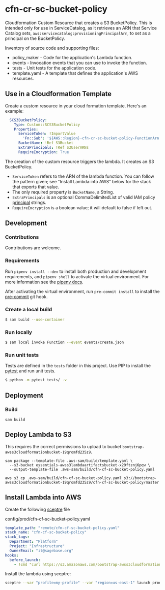 # cfn-cr-sc-bucket-policy

Cloudformation Custom Resource that creates a S3 BucketPolicy. This is intended
only for use in ServiceCatalog, as it retrieves an ARN that Service Catalog sets,
`aws:servicecatalog:provisioningPrincipalArn`, to set as a principal on the
BucketPolicy.

Inventory of source code and supporting files:

- policy_maker - Code for the application's Lambda function.
- events - Invocation events that you can use to invoke the function.
- tests - Unit tests for the application code.
- template.yaml - A template that defines the application's AWS resources.

## Use in a Cloudformation Template
Create a custom resource in your cloud formation template. Here's an example:
```yaml
  SCS3BucketPolicy:
    Type: Custom::SCS3BucketPolicy
    Properties:
      ServiceToken: !ImportValue
        'Fn::Sub': '${AWS::Region}-cfn-cr-sc-bucket-policy-FunctionArn'
      BucketName: !Ref S3Bucket
      ExtraPrincipals: !Ref S3UserARNs
      RequireEncryption: True
```

The creation of the custom resource triggers the lambda. It creates an S3
BucketPolicy.
* `ServiceToken` refers to the ARN of the lambda function. You can follow the pattern given; see "Install Lambda into AWS" below for the stack that exports that value.
* The only required property is `BucketName`, a String.
* `ExtraPrincipals` is an optional CommaDelimitedList of valid IAM policy [principal](https://docs.aws.amazon.com/IAM/latest/UserGuide/reference_policies_elements_principal.html) strings.
* `RequireEncryption` is a boolean value; it will default to false if left out.

## Development

### Contributions
Contributions are welcome.

### Requirements
Run `pipenv install --dev` to install both production and development
requirements, and `pipenv shell` to activate the virtual environment. For more
information see the [pipenv docs](https://pipenv.pypa.io/en/latest/).

After activating the virtual environment, run `pre-commit install` to install
the [pre-commit](https://pre-commit.com/) git hook.

### Create a local build

```bash
$ sam build --use-container
```

### Run locally

```bash
$ sam local invoke Function --event events/create.json
```

### Run unit tests
Tests are defined in the `tests` folder in this project. Use PIP to install the
[pytest](https://docs.pytest.org/en/latest/) and run unit tests.

```bash
$ python -m pytest tests/ -v
```

## Deployment

### Build

```shell script
sam build
```

## Deploy Lambda to S3
This requires the correct permissions to upload to bucket
`bootstrap-awss3cloudformationbucket-19qromfd235z9`.

```shell script
sam package --template-file .aws-sam/build/template.yaml \
  --s3-bucket essentials-awss3lambdaartifactsbucket-x29ftznj6pqw \
  --output-template-file .aws-sam/build/cfn-cf-sc-bucket-policy.yaml

aws s3 cp .aws-sam/build/cfn-cf-sc-bucket-policy.yaml s3://bootstrap-awss3cloudformationbucket-19qromfd235z9/cfn-cf-sc-bucket-policy/master
```

## Install Lambda into AWS
Create the following [sceptre](https://github.com/Sceptre/sceptre) file

config/prod/cfn-cf-sc-bucket-policy.yaml
```yaml
template_path: "remote/cfn-cf-sc-bucket-policy.yaml"
stack_name: "cfn-cf-sc-bucket-policy"
stack_tags:
  Department: "Platform"
  Project: "Infrastructure"
  OwnerEmail: "it@sagebase.org"
hooks:
  before_launch:
    - !cmd "curl https://s3.amazonaws.com/bootstrap-awss3cloudformationbucket-19qromfd235z9/cfn-cf-sc-bucket-policy/master/cfn-cf-sc-bucket-policy.yaml --create-dirs -o templates/remote/cfn-cf-sc-bucket-policy.yaml"
```

Install the lambda using sceptre:
```bash script
sceptre --var "profile=my-profile" --var "region=us-east-1" launch prod/cfn-cf-sc-bucket-policy
```
